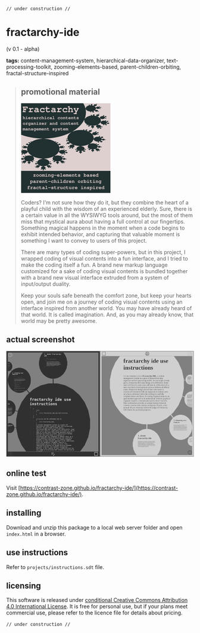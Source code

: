     // under construction //

# fractarchy-ide

(v 0.1 - alpha)

**tags:** content-management-system, hierarchical-data-organizer, text-processing-toolkit, zooming-elements-based, parent-children-orbiting, fractal-structure-inspired

> ## promotional material
> 
> ![](media/ad.png)
> 
> Coders? I'm not sure how they do it, but they combine the heart of a playful child with the wisdom of an experienced elderly. Sure, there is a certain value in all the WYSIWYG tools around, but the most of them miss that mystical aura about having a full control at our fingertips. Something magical happens in the moment when a code begins to exhibit intended behavior, and capturing that valuable moment is something I want to convey to users of this project.
> 
> There are many types of coding super-powers, but in this project, I wrapped coding of visual contents into a fun interface, and I tried to make the coding itself a fun. A brand new markup language customized for a sake of coding visual contents is bundled together with a brand new visual interface extruded from a system of input/output duality.
> 
> Keep your souls safe beneath the comfort zone, but keep your hearts open, and join me on a journey of coding visual contents using an interface inspired from another world. You may have already heard of that world. It is called imagination. And, as you may already know, that world may be pretty awesome.

## actual screenshot
        
![](media/ssh.png)

## online test

Visit [https://contrast-zone.github.io/fractarchy-ide/](https://contrast-zone.github.io/fractarchy-ide/).

## installing

Download and unzip this package to a local web server folder and open `index.html` in a browser.

## use instructions

Refer to `projects/instructions.sdt` file.

## licensing

This software is released under [conditional Creative Commons Attribution 4.0 International License](LICENSE). It is free for personal use, but if your plans meet commercial use, please refer to the licence file for details about pricing.

    // under construction //


